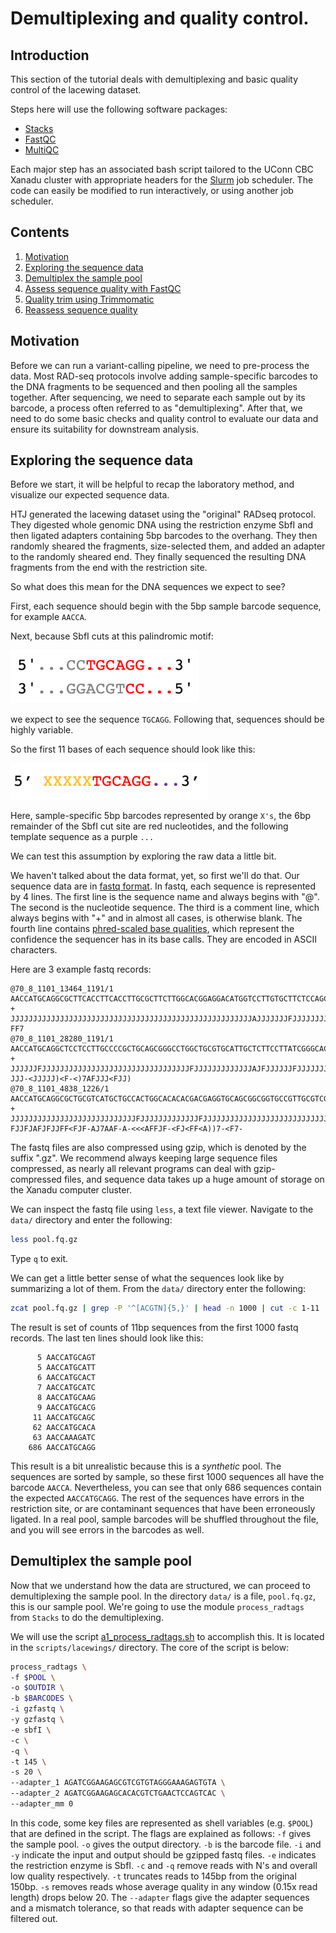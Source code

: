 # Demultiplexing and quality control. #

## Introduction

This section of the tutorial deals with demultiplexing and basic quality control of the lacewing dataset. 

Steps here will use the following software packages:

- [ Stacks ](http://catchenlab.life.illinois.edu/stacks/)
- [ FastQC ](https://www.bioinformatics.babraham.ac.uk/projects/fastqc/)
- [ MultiQC ](https://multiqc.info/)

Each major step has an associated bash script tailored to the UConn CBC Xanadu cluster with appropriate headers for the [Slurm](https://slurm.schedmd.com/documentation.html) job scheduler. The code can easily be modified to run interactively, or using another job scheduler. 

## Contents
  
1.    [ Motivation ](#Motivation)
2.    [ Exploring the sequence data ](#Exploring-the-sequence-data)
2.    [ Demultiplex the sample pool ](#Demultiplex-the-sample-pool)
3.    [ Assess sequence quality with FastQC ]()
3.    [ Quality trim using Trimmomatic ]()
3.    [ Reassess sequence quality ]()

## Motivation

Before we can run a variant-calling pipeline, we need to pre-process the data. Most RAD-seq protocols involve adding sample-specific barcodes to the DNA fragments to be sequenced and then pooling all the samples together. After sequencing, we need to separate each sample out by its barcode, a process often referred to as "demultiplexing". After that, we need to do some basic checks and quality control to evaluate our data and ensure its suitability for downstream analysis. 

## Exploring the sequence data

Before we start, it will be helpful to recap the laboratory method, and visualize our expected sequence data. 

HTJ generated the lacewing dataset using the "original" RADseq protocol. They digested whole genomic DNA using the restriction enzyme SbfI and then ligated adapters containing 5bp barcodes to the overhang. They then randomly sheared the fragments, size-selected them, and added an adapter to the randomly sheared end. They finally sequenced the resulting DNA fragments from the end with the restriction site. 

So what does this mean for the DNA sequences we expect to see? 

First, each sequence should begin with the 5bp sample barcode sequence, for example `AACCA`. 

Next, because SbfI cuts at this palindromic motif:

<img src="/img/sbfI.png" alt="SbfI cut site" width="300"/>

we expect to see the sequence `TGCAGG`. Following that, sequences should be highly variable. 

So the first 11 bases of each sequence should look like this:

<img src="/img/seq_start.png" alt="Starting sequence" width="315"/>

Here, sample-specific 5bp barcodes represented by orange `X's`, the 6bp remainder of the SbfI cut site are red nucleotides, and the following template sequence as a purple `...` 

We can test this assumption by exploring the raw data a little bit. 

We haven't talked about the data format, yet, so first we'll do that. Our sequence data are in [fastq format](https://en.wikipedia.org/wiki/FASTQ_format). In fastq, each sequence is represented by 4 lines. The first line is the sequence name and always begins with "@". The second is the nucleotide sequence. The third is a comment line, which always begins with "+" and in almost all cases, is otherwise blank. The fourth line contains [phred-scaled base qualities](https://en.wikipedia.org/wiki/Phred_quality_score), which represent the confidence the sequencer has in its base calls. They are encoded in ASCII characters. 

Here are 3 example fastq records:

```
@70_8_1101_13464_1191/1
AACCATGCAGGCGCTTCACCTTCACCTTGCGCTTCTTGGCACGGAGGACATGGTCCTTGTGCTTCTCCAGCTGACCGAGGTGCTCGCGGCTCTTGGGCTGGGAGCGCTCCTGGTGCGTCTTGCGCTTCAGGTGCTTGTCCAGCCTGCTCGC
+
JJJJJJJJJJJJJJJJJJJJJJJJJJJJJJJJJJJJJJJJJJJJJJJJJJJJJJAJJJJJJJFJJJJJJJJJJJJJJFFFFJJJFJJJJJFJJJJJJJFJJFFJJJJ77A<JJJJJJ<JF<AJFJAAA<FJJJJJAFJFJFJJJJJJ-FF7
@70_8_1101_28280_1191/1
AACCATGCAGGCTCCTCCTTGCCCCGCTGCAGCGGGCCTGGCTGCGTGCATTGCTCTTCCTTATCGGGCACATTCTCCCCGACCAGCCACCAACTACCATTGCACAGCCGCACCGCACTGGCGGGGGTGGCACCCCGACCACCGCCGCCGT
+
JJJJJJFJJJJJJJJJJJJJJJJJJJJJJJJJJJJJJJJJFJJJJJJJJJJJJJAJFJJJJJJFJJJJJJJJJJJFJJJJJJJJFJJJJJJFJFFJJJJAJJJFJJFFJFF<JJJJJJJJJJJ-JJJ-<JJJJJ)<F-<)7AFJJJ<FJJ)
@70_8_1101_4838_1226/1
AACCATGCAGGCGCTGCGTCATGCTGCCACTGGCACACACGACGAGGTGCAGCGGCGGTGCCGTTGCGTCGAGGTTGACGCTCTGCCGGTAGACGCGCTCGCGGACGCCCCAAAGGAAGTAGGAGAGGAGAGGATTCATGCGGTTGAGGTT
+
JJJJJJJJJJJJJJJJJJJJJJJJJJJJFJJJJJJJJJJJJJFJJJJJJJJJJJJJJJJJJJJJJJJJJJJFJJJFAFJJJJJJFFJJJJJJJJJJJJ-FJJFJAFJFJJFF<FJF-AJ7AAF-A-<<<AFFJF-<FJ<FF<A))7-<F7-
```

The fastq files are also compressed using gzip, which is denoted by the suffix ".gz". We recommend always keeping large sequence files compressed, as nearly all relevant programs can deal with gzip-compressed files, and sequence data takes up a huge amount of storage on the Xanadu computer cluster. 

We can inspect the fastq file using `less`, a text file viewer. Navigate to the `data/` directory and enter the following:

```bash
less pool.fq.gz
```

Type `q` to exit. 

We can get a little better sense of what the sequences look like by summarizing a lot of them. From the `data/` directory enter the following:

```bash
zcat pool.fq.gz | grep -P '^[ACGTN]{5,}' | head -n 1000 | cut -c 1-11 | sort | uniq -c | sort -g
```

The result is set of counts of 11bp sequences from the first 1000 fastq records. The last ten lines should look like this:

```
      5 AACCATGCAGT
      5 AACCATGCATT
      6 AACCATGCACT
      7 AACCATGCATC
      8 AACCATGCAAG
      9 AACCATGCACG
     11 AACCATGCAGC
     62 AACCATGCACA
     63 AACCAAAGATC
    686 AACCATGCAGG
```

This result is a bit unrealistic because this is a *synthetic* pool. The sequences are sorted by sample, so these first 1000 sequences all have the barcode `AACCA`. Nevertheless, you can see that only 686 sequences contain the expected `AACCATGCAGG`. The rest of the sequences have errors in the restriction site, or are contaminant sequences that have been erroneously ligated. In a real pool, sample barcodes will be shuffled throughout the file, and you will see errors in the barcodes as well. 


## Demultiplex the sample pool

Now that we understand how the data are structured, we can proceed to demultiplexing the sample pool. In the directory `data/` is a file, `pool.fq.gz`, this is our sample pool. We're going to use the module `process_radtags` from `Stacks` to do the demultiplexing. 

We will use the script [a1_process_radtags.sh](/scripts/lacewings/a1_process_radtags.sh) to accomplish this. It is located in the `scripts/lacewings/` directory. The core of the script is below:

```bash
process_radtags \
-f $POOL \
-o $OUTDIR \
-b $BARCODES \
-i gzfastq \
-y gzfastq \
-e sbfI \
-c \
-q \
-t 145 \
-s 20 \
--adapter_1 AGATCGGAAGAGCGTCGTGTAGGGAAAGAGTGTA \
--adapter_2 AGATCGGAAGAGCACACGTCTGAACTCCAGTCAC \
--adapter_mm 0
```

In this code, some key files are represented as shell variables (e.g. `$POOL`) that are defined in the script. The flags are explained as follows: `-f` gives the sample pool. `-o` gives the output directory. `-b` is the barcode file. `-i` and `-y` indicate the input and output should be gzipped fastq files. `-e` indicates the restriction enzyme is SbfI. `-c` and `-q` remove reads with N's and overall low quality respectively. `-t` truncates reads to 145bp from the original 150bp. `-s` removes reads whose average quality in any window (0.15x read length) drops below 20. The `--adapter` flags give the adapter sequences and a mismatch tolerance, so that reads with adapter sequence can be filtered out. 



